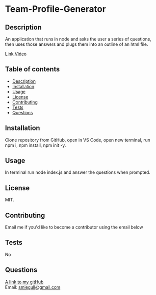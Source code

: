 # Team-Profile-Generator

## Description
An application that runs in node and asks the user a series of questions, then uses those answers and plugs them into an outline of an html file.

[Link Video](https://watch.screencastify.com/v/X8jhMYGXuX8lm55Lqjfv)


## Table of contents
- [Description](#description)
- [Installation](#installation)
- [Usage](#usage)
- [License](#license)
- [Contributing](#contributing)
- [Tests](#tests)
- [Questions](#questions)

## Installation
Clone repository from GitHub, open in VS Code, open new terminal, run npm i, npm install, npm init -y.

## Usage
In terminal run node index.js and answer the questions when prompted.

## License
MIT.

## Contributing
Email me if you'd like to become a contributor using the email below

## Tests
No

## Questions
[A link to my gitHub](https://github.com/scoven2)  
Email: smiegull@gmail.com